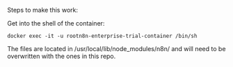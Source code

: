Steps to make this work:

Get into the shell of the container:

```
docker exec -it -u rootn8n-enterprise-trial-container /bin/sh
```

The files are located in /usr/local/lib/node_modules/n8n/ and will need to be overwritten with the ones in this repo.
